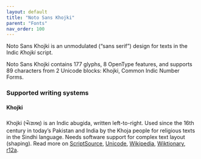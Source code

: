 ```yaml
---
layout: default
title: "Noto Sans Khojki"
parent: "Fonts"
nav_order: 100
---
```

Noto Sans Khojki is an unmodulated (“sans serif”) design for texts in the Indic _Khojki_ script. 

Noto Sans Khojki contains 177 glyphs, 8 OpenType features, and supports 89 characters from 2 Unicode blocks: Khojki, Common Indic Number Forms.


### Supported writing systems


#### Khojki

Khojki (<span class='autonym'>𑈉𑈲𑈐𑈈𑈮</span>) is an Indic abugida, written left-to-right. Used since the 16th century in today’s Pakistan and India by the Khoja people for religious texts in the Sindhi language. Needs software support for complex text layout (shaping). Read more on [ScriptSource](https://scriptsource.org/scr/Khoj), [Unicode](https://www.unicode.org/versions/Unicode13.0.0/ch15.pdf#G81423), [Wikipedia](https://en.wikipedia.org/wiki/ISO_15924:Khoj), [Wiktionary](https://en.wiktionary.org/wiki/Category:Khojki_script), [r12a](https://r12a.github.io/scripts/links?iso=Khoj).

